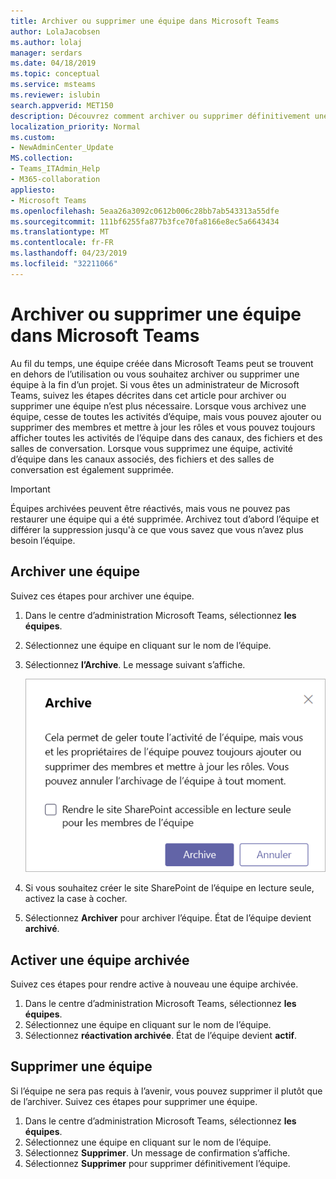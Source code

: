 ```yaml
---
title: Archiver ou supprimer une équipe dans Microsoft Teams
author: LolaJacobsen
ms.author: lolaj
manager: serdars
ms.date: 04/18/2019
ms.topic: conceptual
ms.service: msteams
ms.reviewer: islubin
search.appverid: MET150
description: Découvrez comment archiver ou supprimer définitivement une équipe.
localization_priority: Normal
ms.custom:
- NewAdminCenter_Update
MS.collection:
- Teams_ITAdmin_Help
- M365-collaboration
appliesto:
- Microsoft Teams
ms.openlocfilehash: 5eaa26a3092c0612b006c28bb7ab543313a55dfe
ms.sourcegitcommit: 111bf6255fa877b3fce70fa8166e8ec5a6643434
ms.translationtype: MT
ms.contentlocale: fr-FR
ms.lasthandoff: 04/23/2019
ms.locfileid: "32211066"
---
```

<a name="archive-or-delete-a-team-in-microsoft-teams"></a>Archiver ou supprimer une équipe dans Microsoft Teams
===========================================

Au fil du temps, une équipe créée dans Microsoft Teams peut se trouvent en dehors de l’utilisation ou vous souhaitez archiver ou supprimer une équipe à la fin d’un projet. Si vous êtes un administrateur de Microsoft Teams, suivez les étapes décrites dans cet article pour archiver ou supprimer une équipe n’est plus nécessaire. Lorsque vous archivez une équipe, cesse de toutes les activités d’équipe, mais vous pouvez ajouter ou supprimer des membres et mettre à jour les rôles et vous pouvez toujours afficher toutes les activités de l’équipe dans des canaux, des fichiers et des salles de conversation. Lorsque vous supprimez une équipe, activité d’équipe dans les canaux associés, des fichiers et des salles de conversation est également supprimée. 

> [!IMPORTANT]
> Équipes archivées peuvent être réactivés, mais vous ne pouvez pas restaurer une équipe qui a été supprimée. Archivez tout d’abord l’équipe et différer la suppression jusqu'à ce que vous savez que vous n’avez plus besoin l’équipe.

## <a name="archive-a-team"></a>Archiver une équipe

Suivez ces étapes pour archiver une équipe.

1. Dans le centre d’administration Microsoft Teams, sélectionnez **les équipes**.
2. Sélectionnez une équipe en cliquant sur le nom de l’équipe.
3. Sélectionnez **l’Archive**. Le message suivant s’affiche.

    ![Message d’archivage capture d’écran des équipes](media/teams-archive-message.png)

4. Si vous souhaitez créer le site SharePoint de l’équipe en lecture seule, activez la case à cocher.
5. Sélectionnez **Archiver** pour archiver l’équipe. État de l’équipe devient **archivé**.

## <a name="make-an-archived-team-active"></a>Activer une équipe archivée

Suivez ces étapes pour rendre active à nouveau une équipe archivée.

1. Dans le centre d’administration Microsoft Teams, sélectionnez **les équipes**.
2. Sélectionnez une équipe en cliquant sur le nom de l’équipe.
3. Sélectionnez **réactivation archivée**. État de l’équipe devient **actif**.

## <a name="delete-a-team"></a>Supprimer une équipe

Si l’équipe ne sera pas requis à l’avenir, vous pouvez supprimer il plutôt que de l’archiver. Suivez ces étapes pour supprimer une équipe.

1.  Dans le centre d’administration Microsoft Teams, sélectionnez **les équipes**.
2.  Sélectionnez une équipe en cliquant sur le nom de l’équipe.
3.  Sélectionnez **Supprimer**. Un message de confirmation s’affiche.
4.  Sélectionnez **Supprimer** pour supprimer définitivement l’équipe.



